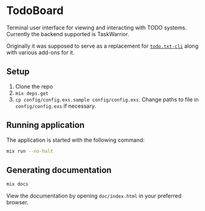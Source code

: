 # TodoBoard

Terminal user interface for viewing and interacting with TODO systems.
Currently the backend supported is TaskWarrior.

Originally it was supposed to serve as a replacement for [`todo.txt-cli`](https://github.com/ginatrapani/todo.txt-cli/) along with various add-ons for it.

## Setup

1. Clone the repo
1. `mix deps.get`
1. `cp config/config.exs.sample config/config.exs`. Change paths to file in `config/config.exs` if necessary.

## Running application

The application is started with the following command:

```bash
mix run --no-halt
```

## Generating documentation

```bash
mix docs
```

View the documentation by opening `doc/index.html` in your preferred browser.
